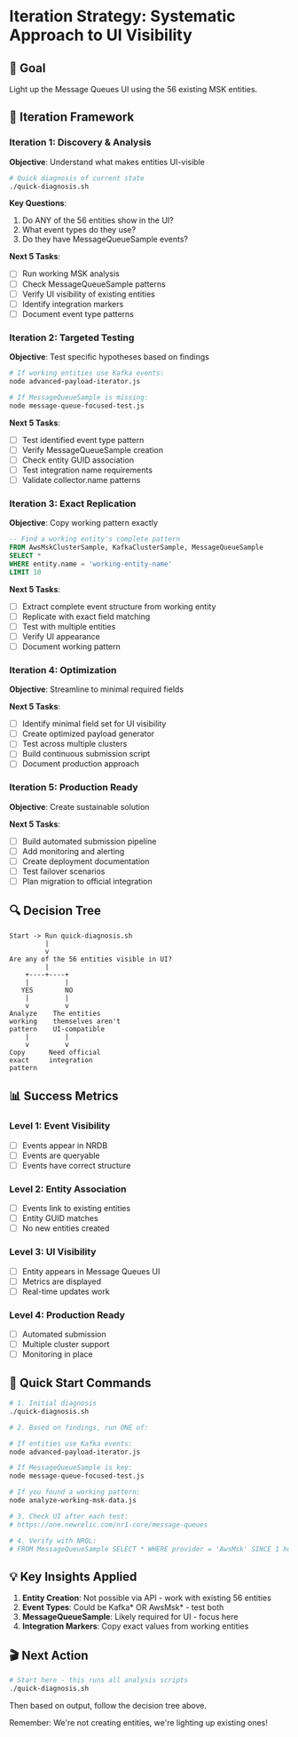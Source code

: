# Iteration Strategy: Systematic Approach to UI Visibility

## 🎯 Goal
Light up the Message Queues UI using the 56 existing MSK entities.

## 🔄 Iteration Framework

### Iteration 1: Discovery & Analysis
**Objective**: Understand what makes entities UI-visible

```bash
# Quick diagnosis of current state
./quick-diagnosis.sh
```

**Key Questions**:
1. Do ANY of the 56 entities show in the UI?
2. What event types do they use?
3. Do they have MessageQueueSample events?

**Next 5 Tasks**:
- [ ] Run working MSK analysis
- [ ] Check MessageQueueSample patterns
- [ ] Verify UI visibility of existing entities
- [ ] Identify integration markers
- [ ] Document event type patterns

### Iteration 2: Targeted Testing
**Objective**: Test specific hypotheses based on findings

```bash
# If working entities use Kafka events:
node advanced-payload-iterator.js

# If MessageQueueSample is missing:
node message-queue-focused-test.js
```

**Next 5 Tasks**:
- [ ] Test identified event type pattern
- [ ] Verify MessageQueueSample creation
- [ ] Check entity GUID association
- [ ] Test integration name requirements
- [ ] Validate collector.name patterns

### Iteration 3: Exact Replication
**Objective**: Copy working pattern exactly

```sql
-- Find a working entity's complete pattern
FROM AwsMskClusterSample, KafkaClusterSample, MessageQueueSample 
SELECT * 
WHERE entity.name = 'working-entity-name' 
LIMIT 10
```

**Next 5 Tasks**:
- [ ] Extract complete event structure from working entity
- [ ] Replicate with exact field matching
- [ ] Test with multiple entities
- [ ] Verify UI appearance
- [ ] Document working pattern

### Iteration 4: Optimization
**Objective**: Streamline to minimal required fields

**Next 5 Tasks**:
- [ ] Identify minimal field set for UI visibility
- [ ] Create optimized payload generator
- [ ] Test across multiple clusters
- [ ] Build continuous submission script
- [ ] Document production approach

### Iteration 5: Production Ready
**Objective**: Create sustainable solution

**Next 5 Tasks**:
- [ ] Build automated submission pipeline
- [ ] Add monitoring and alerting
- [ ] Create deployment documentation
- [ ] Test failover scenarios
- [ ] Plan migration to official integration

## 🔍 Decision Tree

```
Start -> Run quick-diagnosis.sh
         |
         v
Are any of the 56 entities visible in UI?
         |
    +----+----+
    |         |
   YES        NO
    |         |
    v         v
Analyze    The entities
working    themselves aren't
pattern    UI-compatible
    |         |
    v         v
Copy      Need official
exact     integration
pattern   

```

## 📊 Success Metrics

### Level 1: Event Visibility
- [ ] Events appear in NRDB
- [ ] Events are queryable
- [ ] Events have correct structure

### Level 2: Entity Association  
- [ ] Events link to existing entities
- [ ] Entity GUID matches
- [ ] No new entities created

### Level 3: UI Visibility
- [ ] Entity appears in Message Queues UI
- [ ] Metrics are displayed
- [ ] Real-time updates work

### Level 4: Production Ready
- [ ] Automated submission
- [ ] Multiple cluster support
- [ ] Monitoring in place

## 🚀 Quick Start Commands

```bash
# 1. Initial diagnosis
./quick-diagnosis.sh

# 2. Based on findings, run ONE of:

# If entities use Kafka events:
node advanced-payload-iterator.js

# If MessageQueueSample is key:
node message-queue-focused-test.js

# If you found a working pattern:
node analyze-working-msk-data.js

# 3. Check UI after each test:
# https://one.newrelic.com/nr1-core/message-queues

# 4. Verify with NRQL:
# FROM MessageQueueSample SELECT * WHERE provider = 'AwsMsk' SINCE 1 hour ago
```

## 💡 Key Insights Applied

1. **Entity Creation**: Not possible via API - work with existing 56 entities
2. **Event Types**: Could be Kafka* OR AwsMsk* - test both
3. **MessageQueueSample**: Likely required for UI - focus here
4. **Integration Markers**: Copy exact values from working entities

## 🎬 Next Action

```bash
# Start here - this runs all analysis scripts
./quick-diagnosis.sh
```

Then based on output, follow the decision tree above.

Remember: We're not creating entities, we're lighting up existing ones!